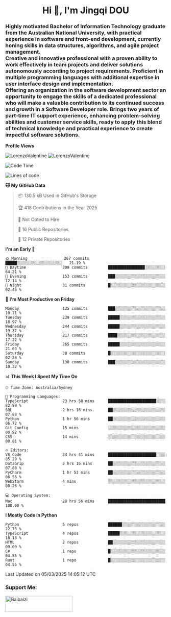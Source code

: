 <h1 align="center">Hi 👋, I'm Jingqi DOU</h1>
<h3 align="left">
Highly motivated Bachelor of Information Technology graduate from the Australian National University, with practical experience in software and front-end development, currently honing skills in data structures, algorithms, and agile project management. <br>
Creative and innovative professional with a proven ability to work effectively in team projects and deliver solutions autonomously according to project requirements. Proficient in multiple programming languages with additional expertise in user interface design and implementation. <br>
Offering an organization in the software development sector an opportunity to engage the skills of a dedicated professional who will make a valuable contribution to its continued success and growth in a Software Developer role. Brings two years of part-time IT support experience, enhancing problem-solving abilities and customer service skills, ready to apply this blend of technical knowledge and practical experience to create impactful software solutions.
</h3>

**Profile Views**<br>
<!-- <img src="https://count.getloli.com/get/@:name" alt="LorenzoValentine" theme="rule34" /> -->
<img src="https://count.getloli.com/@LorenzoValentine?name=LorenzoValentine&theme=asoul&padding=7&offset=0&align=center&scale=2&pixelated=1&darkmode=auto&prefix=020315" alt="LorenzoValentine" theme="rule34" />
<img src="https://count.getloli.com/@LorenzoValentine?name=LorenzoValentine&theme=food&padding=7&offset=0&align=center&scale=2&pixelated=1&darkmode=auto&prefix=020315" alt="LorenzoValentine" theme="rule34" />
 

<!--START_SECTION:waka-->
![Code Time](http://img.shields.io/badge/Code%20Time-1%2C610%20hrs%2032%20mins-blue)

![Lines of code](https://img.shields.io/badge/From%20Hello%20World%20I%27ve%20Written-229.8%20thousand%20lines%20of%20code-blue)

**🐱 My GitHub Data** 

> 📦 130.5 kB Used in GitHub's Storage 
 > 
> 🏆 418 Contributions in the Year 2025
 > 
> 🚫 Not Opted to Hire
 > 
> 📜 16 Public Repositories 
 > 
> 🔑 12 Private Repositories 
 > 
**I'm an Early 🐤** 

```text
🌞 Morning                267 commits         █████░░░░░░░░░░░░░░░░░░░░   21.19 % 
🌆 Daytime                809 commits         ████████████████░░░░░░░░░   64.21 % 
🌃 Evening                153 commits         ███░░░░░░░░░░░░░░░░░░░░░░   12.14 % 
🌙 Night                  31 commits          █░░░░░░░░░░░░░░░░░░░░░░░░   02.46 % 
```
📅 **I'm Most Productive on Friday** 

```text
Monday                   135 commits         ███░░░░░░░░░░░░░░░░░░░░░░   10.71 % 
Tuesday                  239 commits         █████░░░░░░░░░░░░░░░░░░░░   18.97 % 
Wednesday                244 commits         █████░░░░░░░░░░░░░░░░░░░░   19.37 % 
Thursday                 217 commits         ████░░░░░░░░░░░░░░░░░░░░░   17.22 % 
Friday                   265 commits         █████░░░░░░░░░░░░░░░░░░░░   21.03 % 
Saturday                 30 commits          █░░░░░░░░░░░░░░░░░░░░░░░░   02.38 % 
Sunday                   130 commits         ███░░░░░░░░░░░░░░░░░░░░░░   10.32 % 
```


📊 **This Week I Spent My Time On** 

```text
🕑︎ Time Zone: Australia/Sydney

💬 Programming Languages: 
TypeScript               23 hrs 58 mins      █████████████████████░░░░   82.80 % 
SQL                      2 hrs 16 mins       ██░░░░░░░░░░░░░░░░░░░░░░░   07.88 % 
Python                   1 hr 56 mins        ██░░░░░░░░░░░░░░░░░░░░░░░   06.72 % 
Git Config               15 mins             ░░░░░░░░░░░░░░░░░░░░░░░░░   00.92 % 
CSS                      14 mins             ░░░░░░░░░░░░░░░░░░░░░░░░░   00.81 % 

🔥 Editors: 
VS Code                  24 hrs 41 mins      █████████████████████░░░░   85.29 % 
DataGrip                 2 hrs 16 mins       ██░░░░░░░░░░░░░░░░░░░░░░░   07.88 % 
PyCharm                  1 hr 53 mins        ██░░░░░░░░░░░░░░░░░░░░░░░   06.56 % 
WebStorm                 4 mins              ░░░░░░░░░░░░░░░░░░░░░░░░░   00.26 % 

💻 Operating System: 
Mac                      28 hrs 56 mins      █████████████████████████   100.00 % 
```

**I Mostly Code in Python** 

```text
Python                   5 repos             ██████░░░░░░░░░░░░░░░░░░░   22.73 % 
TypeScript               4 repos             █████░░░░░░░░░░░░░░░░░░░░   18.18 % 
HTML                     2 repos             ██░░░░░░░░░░░░░░░░░░░░░░░   09.09 % 
C#                       1 repo              █░░░░░░░░░░░░░░░░░░░░░░░░   04.55 % 
Rust                     1 repo              █░░░░░░░░░░░░░░░░░░░░░░░░   04.55 % 
```




 Last Updated on 05/03/2025 14:05:12 UTC
<!--END_SECTION:waka-->

<!-- [![willianrod's wakatime stats](https://github-readme-stats.vercel.app/api/wakatime?username=lorenzoval2050)](https://github.com/anuraghazra/github-readme-stats) -->


<h3 align="left">Support Me:</h3>
<p><a href="https://www.buymeacoffee.com/Baibaizi"> <img align="left" src="https://cdn.buymeacoffee.com/buttons/v2/default-yellow.png" height="50" width="210" alt="Baibaizi" /></a></p><br><br>

